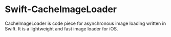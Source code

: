 # Swift-CacheImageLoader
CacheImageLoader is code piece for asynchronous image loading written in Swift. It is a lightweight and fast image loader for iOS.
